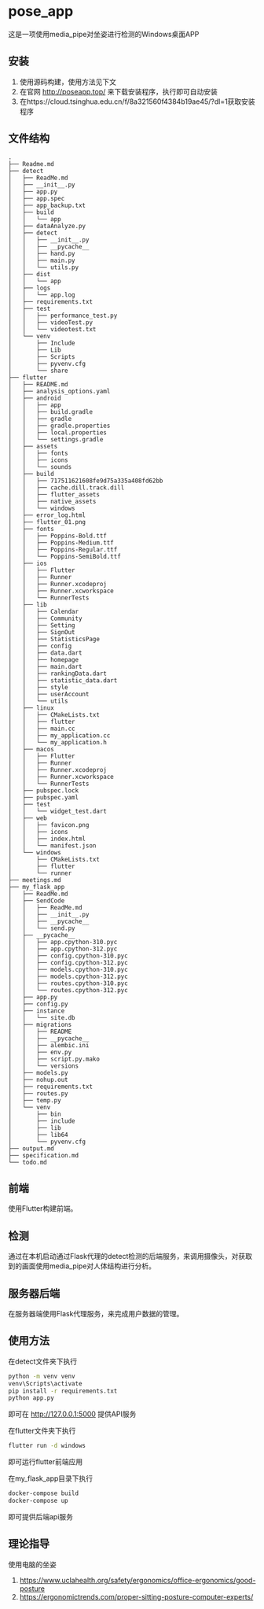 # pose_app

这是一项使用media_pipe对坐姿进行检测的Windows桌面APP

## 安装
1. 使用源码构建，使用方法见下文
2. 在官网 http://poseapp.top/ 来下载安装程序，执行即可自动安装
3. 在https://cloud.tsinghua.edu.cn/f/8a321560f4384b19ae45/?dl=1获取安装程序

## 文件结构

```
.
├── Readme.md
├── detect
│   ├── ReadMe.md
│   ├── __init__.py
│   ├── app.py
│   ├── app.spec
│   ├── app_backup.txt
│   ├── build
│   │   └── app
│   ├── dataAnalyze.py
│   ├── detect
│   │   ├── __init__.py
│   │   ├── __pycache__
│   │   ├── hand.py
│   │   ├── main.py
│   │   └── utils.py
│   ├── dist
│   │   └── app
│   ├── logs
│   │   └── app.log
│   ├── requirements.txt
│   ├── test
│   │   ├── performance_test.py
│   │   ├── videoTest.py
│   │   └── videotest.txt
│   └── venv
│       ├── Include
│       ├── Lib
│       ├── Scripts
│       ├── pyvenv.cfg
│       └── share
├── flutter
│   ├── README.md
│   ├── analysis_options.yaml
│   ├── android
│   │   ├── app
│   │   ├── build.gradle
│   │   ├── gradle
│   │   ├── gradle.properties
│   │   ├── local.properties
│   │   └── settings.gradle
│   ├── assets
│   │   ├── fonts
│   │   ├── icons
│   │   └── sounds
│   ├── build
│   │   ├── 717511621608fe9d75a335a408fd62bb
│   │   ├── cache.dill.track.dill
│   │   ├── flutter_assets
│   │   ├── native_assets
│   │   └── windows
│   ├── error_log.html
│   ├── flutter_01.png
│   ├── fonts
│   │   ├── Poppins-Bold.ttf
│   │   ├── Poppins-Medium.ttf
│   │   ├── Poppins-Regular.ttf
│   │   └── Poppins-SemiBold.ttf
│   ├── ios
│   │   ├── Flutter
│   │   ├── Runner
│   │   ├── Runner.xcodeproj
│   │   ├── Runner.xcworkspace
│   │   └── RunnerTests
│   ├── lib
│   │   ├── Calendar
│   │   ├── Community
│   │   ├── Setting
│   │   ├── SignOut
│   │   ├── StatisticsPage
│   │   ├── config
│   │   ├── data.dart
│   │   ├── homepage
│   │   ├── main.dart
│   │   ├── rankingData.dart
│   │   ├── statistic_data.dart
│   │   ├── style
│   │   ├── userAccount
│   │   └── utils
│   ├── linux
│   │   ├── CMakeLists.txt
│   │   ├── flutter
│   │   ├── main.cc
│   │   ├── my_application.cc
│   │   └── my_application.h
│   ├── macos
│   │   ├── Flutter
│   │   ├── Runner
│   │   ├── Runner.xcodeproj
│   │   ├── Runner.xcworkspace
│   │   └── RunnerTests
│   ├── pubspec.lock
│   ├── pubspec.yaml
│   ├── test
│   │   └── widget_test.dart
│   ├── web
│   │   ├── favicon.png
│   │   ├── icons
│   │   ├── index.html
│   │   └── manifest.json
│   └── windows
│       ├── CMakeLists.txt
│       ├── flutter
│       └── runner
├── meetings.md
├── my_flask_app
│   ├── ReadMe.md
│   ├── SendCode
│   │   ├── ReadMe.md
│   │   ├── __init__.py
│   │   ├── __pycache__
│   │   └── send.py
│   ├── __pycache__
│   │   ├── app.cpython-310.pyc
│   │   ├── app.cpython-312.pyc
│   │   ├── config.cpython-310.pyc
│   │   ├── config.cpython-312.pyc
│   │   ├── models.cpython-310.pyc
│   │   ├── models.cpython-312.pyc
│   │   ├── routes.cpython-310.pyc
│   │   └── routes.cpython-312.pyc
│   ├── app.py
│   ├── config.py
│   ├── instance
│   │   └── site.db
│   ├── migrations
│   │   ├── README
│   │   ├── __pycache__
│   │   ├── alembic.ini
│   │   ├── env.py
│   │   ├── script.py.mako
│   │   └── versions
│   ├── models.py
│   ├── nohup.out
│   ├── requirements.txt
│   ├── routes.py
│   ├── temp.py
│   └── venv
│       ├── bin
│       ├── include
│       ├── lib
│       ├── lib64
│       └── pyvenv.cfg
├── output.md
├── specification.md
└── todo.md

```

## 前端

使用Flutter构建前端。

## 检测

通过在本机启动通过Flask代理的detect检测的后端服务，来调用摄像头，对获取到的画面使用media_pipe对人体结构进行分析。

## 服务器后端

在服务器端使用Flask代理服务，来完成用户数据的管理。

## 使用方法

在detect文件夹下执行
```bash
python -m venv venv 
venv\Scripts\activate
pip install -r requirements.txt
python app.py
```
即可在 http://127.0.0.1:5000 提供API服务

在flutter文件夹下执行
```bash
flutter run -d windows
```
即可运行flutter前端应用


在my_flask_app目录下执行
```bash
docker-compose build
docker-compose up
```

即可提供后端api服务




## 理论指导

使用电脑的坐姿 

1. https://www.uclahealth.org/safety/ergonomics/office-ergonomics/good-posture
2. https://ergonomictrends.com/proper-sitting-posture-computer-experts/
